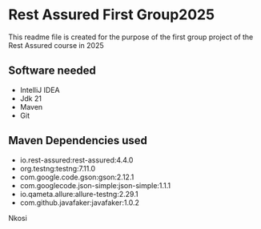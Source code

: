 # Rest Assured First Group2025
This readme file is created for the purpose of the first group project of the Rest Assured course in 2025
## Software needed
- IntelliJ IDEA
- Jdk 21
- Maven
- Git

## Maven Dependencies used

- io.rest-assured:rest-assured:4.4.0
-  org.testng:testng:7.11.0
-  com.google.code.gson:gson:2.12.1
-  com.googlecode.json-simple:json-simple:1.1.1
-  io.qameta.allure:allure-testng:2.29.1
-   com.github.javafaker:javafaker:1.0.2

Nkosi